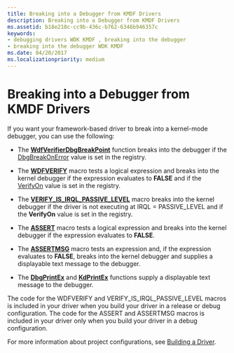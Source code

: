 ```yaml
---
title: Breaking into a Debugger from KMDF Drivers
description: Breaking into a Debugger from KMDF Drivers
ms.assetid: b18e210c-cc9b-436c-b762-6346b946357c
keywords:
- debugging drivers WDK KMDF , breaking into the debugger
- breaking into the debugger WDK KMDF
ms.date: 04/20/2017
ms.localizationpriority: medium
---
```


# Breaking into a Debugger from KMDF Drivers


If you want your framework-based driver to break into a kernel-mode debugger, you can use the following:

-   The [**WdfVerifierDbgBreakPoint**](https://docs.microsoft.com/windows-hardware/drivers/ddi/wdfverifier/nf-wdfverifier-wdfverifierdbgbreakpoint) function breaks into the debugger if the [DbgBreakOnError](registry-values-for-debugging-kmdf-drivers.md) value is set in the registry.

-   The [**WDFVERIFY**](https://docs.microsoft.com/windows-hardware/drivers/wdf/wdfverify) macro tests a logical expression and breaks into the kernel debugger if the expression evaluates to **FALSE** and if the [VerifyOn](registry-values-for-debugging-kmdf-drivers.md) value is set in the registry.

-   The [**VERIFY\_IS\_IRQL\_PASSIVE\_LEVEL**](https://docs.microsoft.com/windows-hardware/drivers/wdf/verify-is-irql-passive-level) macro breaks into the kernel debugger if the driver is not executing at IRQL = PASSIVE\_LEVEL and if the **VerifyOn** value is set in the registry.

-   The [**ASSERT**](https://docs.microsoft.com/previous-versions/windows/hardware/previsioning-framework/ff542107(v=vs.85)) macro tests a logical expression and breaks into the kernel debugger if the expression evaluates to **FALSE**.

-   The [**ASSERTMSG**](https://docs.microsoft.com/windows-hardware/drivers/ddi/wdm/nf-wdm-assertmsg) macro tests an expression and, if the expression evaluates to **FALSE**, breaks into the kernel debugger and supplies a displayable text message to the debugger.

-   The [**DbgPrintEx**](https://docs.microsoft.com/windows-hardware/drivers/ddi/wdm/nf-wdm-dbgprintex) and [**KdPrintEx**](https://docs.microsoft.com/windows-hardware/drivers/ddi/wdm/nf-wdm-kdprintex) functions supply a displayable text message to the debugger.

The code for the WDFVERIFY and VERIFY\_IS\_IRQL\_PASSIVE\_LEVEL macros is included in your driver when you build your driver in a release or debug configuration. The code for the ASSERT and ASSERTMSG macros is included in your driver only when you build your driver in a debug configuration.

For more information about project configurations, see [Building a Driver](https://docs.microsoft.com/windows-hardware/drivers/develop/building-a-driver).

 

 





